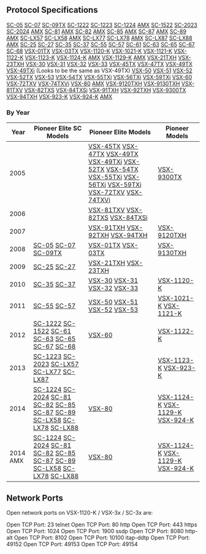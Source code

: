 ## Protocol Specifications

[SC-05](SC-05_RS232C.pdf)
[SC-07](SC-07_RS232C.pdf)
[SC-09TX](SC-09TX_RS232C.pdf)
[SC-1222](SC-1x22_SC-6x_VSX-1122-K_VSX-60_IP_RS232C.xls)
[SC-1223](SC-LXx7_SC-xx23_VSX-xx23-K_IP_RS232.xls)
[SC-1224](SC-xx24_SC-8x_SC-x8_SC-LXx8_VSX-80_VSX-xx24_VSX-1129_RS232C.xls) [AMX](SC-xx24_SC-8x_SC-x8_SC-LXx8_VSX-80_VSX-xx24_VSX-1129_RS232C_AMX.xls)
[SC-1522](SC-1x22_SC-6x_VSX-1122-K_VSX-60_IP_RS232C.xls)
[SC-2023](SC-LXx7_SC-xx23_VSX-xx23-K_IP_RS232.xls)
[SC-2024](SC-xx24_SC-8x_SC-x8_SC-LXx8_VSX-80_VSX-xx24_VSX-1129_RS232C.xls) [AMX](SC-xx24_SC-8x_SC-x8_SC-LXx8_VSX-80_VSX-xx24_VSX-1129_RS232C_AMX.xls)
[SC-81](SC-xx24_SC-8x_SC-x8_SC-LXx8_VSX-80_VSX-xx24_VSX-1129_RS232C.xls) [AMX](SC-xx24_SC-8x_SC-x8_SC-LXx8_VSX-80_VSX-xx24_VSX-1129_RS232C_AMX.xls)
[SC-82](SC-xx24_SC-8x_SC-x8_SC-LXx8_VSX-80_VSX-xx24_VSX-1129_RS232C.xls) [AMX](SC-xx24_SC-8x_SC-x8_SC-LXx8_VSX-80_VSX-xx24_VSX-1129_RS232C_AMX.xls)
[SC-85](SC-xx24_SC-8x_SC-x8_SC-LXx8_VSX-80_VSX-xx24_VSX-1129_RS232C.xls) [AMX](SC-xx24_SC-8x_SC-x8_SC-LXx8_VSX-80_VSX-xx24_VSX-1129_RS232C_AMX.xls)
[SC-87](SC-xx24_SC-8x_SC-x8_SC-LXx8_VSX-80_VSX-xx24_VSX-1129_RS232C.xls) [AMX](SC-xx24_SC-8x_SC-x8_SC-LXx8_VSX-80_VSX-xx24_VSX-1129_RS232C_AMX.xls)
[SC-89](SC-xx24_SC-8x_SC-x8_SC-LXx8_VSX-80_VSX-xx24_VSX-1129_RS232C.xls) [AMX](SC-xx24_SC-8x_SC-x8_SC-LXx8_VSX-80_VSX-xx24_VSX-1129_RS232C_AMX.xls)
[SC-LX57](SC-LXx7_SC-xx23_VSX-xx23-K_IP_RS232.xls)
[SC-LX58](SC-xx24_SC-8x_SC-x8_SC-LXx8_VSX-80_VSX-xx24_VSX-1129_RS232C.xls) [AMX](SC-xx24_SC-8x_SC-x8_SC-LXx8_VSX-80_VSX-xx24_VSX-1129_RS232C_AMX.xls)
[SC-LX77](SC-LXx7_SC-xx23_VSX-xx23-K_IP_RS232.xls)
[SC-LX78](SC-xx24_SC-8x_SC-x8_SC-LXx8_VSX-80_VSX-xx24_VSX-1129_RS232C.xls) [AMX](SC-xx24_SC-8x_SC-x8_SC-LXx8_VSX-80_VSX-xx24_VSX-1129_RS232C_AMX.xls)
[SC-LX87](SC-LXx7_SC-xx23_VSX-xx23-K_IP_RS232.xls)
[SC-LX88](SC-xx24_SC-8x_SC-x8_SC-LXx8_VSX-80_VSX-xx24_VSX-1129_RS232C.xls) [AMX](SC-xx24_SC-8x_SC-x8_SC-LXx8_VSX-80_VSX-xx24_VSX-1129_RS232C_AMX.xls)
[SC-25](SC-2x_VSX-2xTXH_RS232C.pdf)
[SC-27](SC-2x_VSX-2xTXH_RS232C.pdf)
[SC-35](SC-3x_VSX-1120-K_VSX_3x_IP_RS232C.pdf)
[SC-37](SC-3x_VSX-1120-K_VSX_3x_IP_RS232C.pdf)
[SC-55](SC-5x_VSX-1x21-K_VSX-5x_IP_RS232C.xls)
[SC-57](SC-5x_VSX-1x21-K_VSX-5x_IP_RS232C.xls)
[SC-61](SC-1x22_SC-6x_VSX-1122-K_VSX-60_IP_RS232C.xls)
[SC-63](SC-1x22_SC-6x_VSX-1122-K_VSX-60_IP_RS232C.xls)
[SC-65](SC-1x22_SC-6x_VSX-1122-K_VSX-60_IP_RS232C.xls)
[SC-67](SC-1x22_SC-6x_VSX-1122-K_VSX-60_IP_RS232C.xls)
[SC-68](SC-1x22_SC-6x_VSX-1122-K_VSX-60_IP_RS232C.xls)
[VSX-01TX](VSX-01TX_RS232C.pdf)
[VSX-03TX](VSX-03TX_RS232C.pdf)
[VSX-1120-K](SC-3x_VSX-1120-K_VSX_3x_IP_RS232C.pdf)
[VSX-1021-K](SC-5x_VSX-1x21-K_VSX-5x_IP_RS232C.xls)
[VSX-1121-K](SC-5x_VSX-1x21-K_VSX-5x_IP_RS232C.xls)
[VSX-1122-K](SC-1x22_SC-6x_VSX-1122-K_VSX-60_IP_RS232C.xls)
[VSX-1123-K](SC-LXx7_SC-xx23_VSX-xx23-K_IP_RS232.xls)
[VSX-1124-K](SC-xx24_SC-8x_SC-x8_SC-LXx8_VSX-80_VSX-xx24_VSX-1129_RS232C.xls) [AMX](SC-xx24_SC-8x_SC-x8_SC-LXx8_VSX-80_VSX-xx24_VSX-1129_RS232C_AMX.xls)
[VSX-1129-K](SC-xx24_SC-8x_SC-x8_SC-LXx8_VSX-80_VSX-xx24_VSX-1129_RS232C.xls) [AMX](SC-xx24_SC-8x_SC-x8_SC-LXx8_VSX-80_VSX-xx24_VSX-1129_RS232C_AMX.xls)
[VSX-21TXH](SC-2x_VSX-2xTXH_RS232C.pdf)
[VSX-23TXH](SC-2x_VSX-2xTXH_RS232C.pdf)
[VSX-30](SC-3x_VSX-1120-K_VSX_3x_IP_RS232C.pdf)
[VSX-31](SC-3x_VSX-1120-K_VSX_3x_IP_RS232C.pdf)
[VSX-32](SC-3x_VSX-1120-K_VSX_3x_IP_RS232C.pdf)
[VSX-33](SC-3x_VSX-1120-K_VSX_3x_IP_RS232C.pdf)
[VSX-45TX](VSX-45TX_RS232C.pdf)
[VSX-47TX](VSX-47TX_RS232C.pdf)
[VSX-49TX](VSX-49TX_RS232C.pdf)
[VSX-49TXi](VSX-49TXi_RS232C.pdf) (Looks to be the same as VSX-49TX)
[VSX-50](SC-5x_VSX-1x21-K_VSX-5x_IP_RS232C.xls)
[VSX-51](SC-5x_VSX-1x21-K_VSX-5x_IP_RS232C.xls)
[VSX-52](SC-5x_VSX-1x21-K_VSX-5x_IP_RS232C.xls)
[VSX-52TX](VSX-52TX_RS232C.pdf)
[VSX-53](SC-5x_VSX-1x21-K_VSX-5x_IP_RS232C.xls)
[VSX-54TX](VSX-54TX_RS232C.pdf)
[VSX-55TXi](VSX-55TXi_RS232C.pdf)
[VSX-56TXi](VSX-56TXi_RS232C.pdf)
[VSX-59TXi](VSX-59TXi_RS232C.pdf)
[VSX-60](SC-1x22_SC-6x_VSX-1122-K_VSX-60_IP_RS232C.xls)
[VSX-72TXV](VSX-72TXV_RS232C.pdf)
[VSX-74TXVi](VSX-74TXVi_RS232C.pdf)
[VSX-80](SC-xx24_SC-8x_SC-x8_SC-LXx8_VSX-80_VSX-xx24_VSX-1129_RS232C.xls) [AMX](SC-xx24_SC-8x_SC-x8_SC-LXx8_VSX-80_VSX-xx24_VSX-1129_RS232C_AMX.xls)
[VSX-9120TXH](VSX-9120TXH_RS232C.pdf)
[VSX-9130TXH](VSX-9130TXH_RS232C.pdf)
[VSX-81TXV](VSX-81TXV_RS232C.pdf)
[VSX-82TXS](VSX-81TXS_RS232C.pdf)
[VSX-84TXSi](VSX-81TXSi_RS232C.pdf)
[VSX-91TXH](VSX-91TXH_RS232C.pdf)
[VSX-92TXH](VSX-92TXH_RS232C.pdf)
[VSX-9300TX](VSX-9300TX_RS232C.pdf)
[VSX-94TXH](VSX-94TXH_RS232C.pdf)
[VSX-923-K](SC-LXx7_SC-xx23_VSX-xx23-K_IP_RS232.xls)
[VSX-924-K](SC-xx24_SC-8x_SC-x8_SC-LXx8_VSX-80_VSX-xx24_VSX-1129_RS232C.xls) [AMX](SC-xx24_SC-8x_SC-x8_SC-LXx8_VSX-80_VSX-xx24_VSX-1129_RS232C_AMX.xls)

### By Year

| Year | Pioneer Elite SC Models | Pioneer Elite Models | Pioneer Models |
| ---- | ----------------------- | -------------------- | -------------- |
| 2005 | | [VSX-45TX](VSX-45TX_RS232C.pdf) [VSX-47TX](VSX-47TX_RS232C.pdf) [VSX-49TX](VSX-49TX_RS232C.pdf) [VSX-49TXi](VSX-49TXi_RS232C.pdf) [VSX-52TX](VSX-52TX_RS232C.pdf) [VSX-54TX](VSX-54TX_RS232C.pdf) [VSX-55TXi](VSX-55TXi_RS232C.pdf) [VSX-56TXi](VSX-56TXi_RS232C.pdf) [VSX-59TXi](VSX-59TXi_RS232C.pdf) [VSX-72TXV](VSX-72TXV_RS232C.pdf) [VSX-74TXVi](VSX-74TXVi_RS232C.pdf) | [VSX-9300TX](VSX-9300TX_RS232C.pdf) |
| 2006 | | [VSX-81TXV](VSX-81TXV_RS232C.pdf) [VSX-82TXS](VSX-81TXS_RS232C.pdf) [VSX-84TXSi](VSX-81TXSi_RS232C.pdf) | |
| 2007 | | [VSX-91TXH](VSX-91TXH_RS232C.pdf) [VSX-92TXH](VSX-92TXH_RS232C.pdf) [VSX-94TXH](VSX-94TXH_RS232C.pdf) | [VSX-9120TXH](VSX-9120TXH_RS232C.pdf) |
| 2008 | [SC-05](SC-05_RS232C.pdf) [SC-07](SC-07_RS232C.pdf) [SC-09TX](SC-09TX_RS232C.pdf) | [VSX-01TX](VSX-01TX_RS232C.pdf) [VSX-03TX](VSX-03TX_RS232C.pdf) | [VSX-9130TXH](VSX-9130TXH_RS232C.pdf) |
| 2009 | [SC-25](SC-2x_VSX-2xTXH_RS232C.pdf) [SC-27](SC-2x_VSX-2xTXH_RS232C.pdf) | [VSX-21TXH](SC-2x_VSX-2xTXH_RS232C.pdf) [VSX-23TXH](SC-2x_VSX-2xTXH_RS232C.pdf) | |
| 2010 | [SC-35](SC-3x_VSX-1120-K_VSX_3x_IP_RS232C.pdf) [SC-37](SC-3x_VSX-1120-K_VSX_3x_IP_RS232C.pdf) | [VSX-30](SC-3x_VSX-1120-K_VSX_3x_IP_RS232C.pdf) [VSX-31](SC-3x_VSX-1120-K_VSX_3x_IP_RS232C.pdf) [VSX-32](SC-3x_VSX-1120-K_VSX_3x_IP_RS232C.pdf) [VSX-33](SC-3x_VSX-1120-K_VSX_3x_IP_RS232C.pdf) | [VSX-1120-K](SC-3x_VSX-1120-K_VSX_3x_IP_RS232C.pdf) |
| 2011 | [SC-55](SC-5x_VSX-1x21-K_VSX-5x_IP_RS232C.xls) [SC-57](SC-5x_VSX-1x21-K_VSX-5x_IP_RS232C.xls) | [VSX-50](SC-5x_VSX-1x21-K_VSX-5x_IP_RS232C.xls) [VSX-51](SC-5x_VSX-1x21-K_VSX-5x_IP_RS232C.xls) [VSX-52](SC-5x_VSX-1x21-K_VSX-5x_IP_RS232C.xls) [VSX-53](SC-5x_VSX-1x21-K_VSX-5x_IP_RS232C.xls) | [VSX-1021-K](SC-5x_VSX-1x21-K_VSX-5x_IP_RS232C.xls) [VSX-1121-K](SC-5x_VSX-1x21-K_VSX-5x_IP_RS232C.xls) |
| 2012 | [SC-1222](SC-1x22_SC-6x_VSX-1122-K_VSX-60_IP_RS232C.xls) [SC-1522](SC-1x22_SC-6x_VSX-1122-K_VSX-60_IP_RS232C.xls) [SC-61](SC-1x22_SC-6x_VSX-1122-K_VSX-60_IP_RS232C.xls) [SC-63](SC-1x22_SC-6x_VSX-1122-K_VSX-60_IP_RS232C.xls) [SC-65](SC-1x22_SC-6x_VSX-1122-K_VSX-60_IP_RS232C.xls) [SC-67](SC-1x22_SC-6x_VSX-1122-K_VSX-60_IP_RS232C.xls) [SC-68](SC-1x22_SC-6x_VSX-1122-K_VSX-60_IP_RS232C.xls) | [VSX-60](SC-1x22_SC-6x_VSX-1122-K_VSX-60_IP_RS232C.xls) | [VSX-1122-K](SC-1x22_SC-6x_VSX-1122-K_VSX-60_IP_RS232C.xls) |
| 2013 | [SC-1223](SC-LXx7_SC-xx23_VSX-xx23-K_IP_RS232.xls) [SC-2023](SC-LXx7_SC-xx23_VSX-xx23-K_IP_RS232.xls) [SC-LX57](SC-LXx7_SC-xx23_VSX-xx23-K_IP_RS232.xls) [SC-LX77](SC-LXx7_SC-xx23_VSX-xx23-K_IP_RS232.xls) [SC-LX87](SC-LXx7_SC-xx23_VSX-xx23-K_IP_RS232.xls) | | [VSX-1123-K](SC-LXx7_SC-xx23_VSX-xx23-K_IP_RS232.xls) [VSX-923-K](SC-LXx7_SC-xx23_VSX-xx23-K_IP_RS232.xls) |
| 2014 | [SC-1224](SC-xx24_SC-8x_SC-x8_SC-LXx8_VSX-80_VSX-xx24_VSX-1129_RS232C.xls) [SC-2024](SC-xx24_SC-8x_SC-x8_SC-LXx8_VSX-80_VSX-xx24_VSX-1129_RS232C.xls) [SC-81](SC-xx24_SC-8x_SC-x8_SC-LXx8_VSX-80_VSX-xx24_VSX-1129_RS232C.xls) [SC-82](SC-xx24_SC-8x_SC-x8_SC-LXx8_VSX-80_VSX-xx24_VSX-1129_RS232C.xls) [SC-85](SC-xx24_SC-8x_SC-x8_SC-LXx8_VSX-80_VSX-xx24_VSX-1129_RS232C.xls) [SC-87](SC-xx24_SC-8x_SC-x8_SC-LXx8_VSX-80_VSX-xx24_VSX-1129_RS232C.xls) [SC-89](SC-xx24_SC-8x_SC-x8_SC-LXx8_VSX-80_VSX-xx24_VSX-1129_RS232C.xls) [SC-LX58](SC-xx24_SC-8x_SC-x8_SC-LXx8_VSX-80_VSX-xx24_VSX-1129_RS232C.xls) [SC-LX78](SC-xx24_SC-8x_SC-x8_SC-LXx8_VSX-80_VSX-xx24_VSX-1129_RS232C.xls) [SC-LX88](SC-xx24_SC-8x_SC-x8_SC-LXx8_VSX-80_VSX-xx24_VSX-1129_RS232C.xls) | [VSX-80](SC-xx24_SC-8x_SC-x8_SC-LXx8_VSX-80_VSX-xx24_VSX-1129_RS232C.xls) | [VSX-1124-K](SC-xx24_SC-8x_SC-x8_SC-LXx8_VSX-80_VSX-xx24_VSX-1129_RS232C.xls) [VSX-1129-K](SC-xx24_SC-8x_SC-x8_SC-LXx8_VSX-80_VSX-xx24_VSX-1129_RS232C.xls) [VSX-924-K](SC-xx24_SC-8x_SC-x8_SC-LXx8_VSX-80_VSX-xx24_VSX-1129_RS232C.xls) |
| 2014 AMX | [SC-1224](SC-xx24_SC-8x_SC-x8_SC-LXx8_VSX-80_VSX-xx24_VSX-1129_RS232C_AMX.xls) [SC-2024](SC-xx24_SC-8x_SC-x8_SC-LXx8_VSX-80_VSX-xx24_VSX-1129_RS232C_AMX.xls) [SC-81](SC-xx24_SC-8x_SC-x8_SC-LXx8_VSX-80_VSX-xx24_VSX-1129_RS232C_AMX.xls) [SC-82](SC-xx24_SC-8x_SC-x8_SC-LXx8_VSX-80_VSX-xx24_VSX-1129_RS232C_AMX.xls) [SC-85](SC-xx24_SC-8x_SC-x8_SC-LXx8_VSX-80_VSX-xx24_VSX-1129_RS232C_AMX.xls) [SC-87](SC-xx24_SC-8x_SC-x8_SC-LXx8_VSX-80_VSX-xx24_VSX-1129_RS232C_AMX.xls) [SC-89](SC-xx24_SC-8x_SC-x8_SC-LXx8_VSX-80_VSX-xx24_VSX-1129_RS232C_AMX.xls) [SC-LX58](SC-xx24_SC-8x_SC-x8_SC-LXx8_VSX-80_VSX-xx24_VSX-1129_RS232C_AMX.xls) [SC-LX78](SC-xx24_SC-8x_SC-x8_SC-LXx8_VSX-80_VSX-xx24_VSX-1129_RS232C_AMX.xls) [SC-LX88](SC-xx24_SC-8x_SC-x8_SC-LXx8_VSX-80_VSX-xx24_VSX-1129_RS232C_AMX.xls) | [VSX-80](SC-xx24_SC-8x_SC-x8_SC-LXx8_VSX-80_VSX-xx24_VSX-1129_RS232C_AMX.xls) | [VSX-1124-K](SC-xx24_SC-8x_SC-x8_SC-LXx8_VSX-80_VSX-xx24_VSX-1129_RS232C_AMX.xls) [VSX-1129-K](SC-xx24_SC-8x_SC-x8_SC-LXx8_VSX-80_VSX-xx24_VSX-1129_RS232C_AMX.xls) [VSX-924-K](SC-xx24_SC-8x_SC-x8_SC-LXx8_VSX-80_VSX-xx24_VSX-1129_RS232C_AMX.xls) |

## Network Ports

Open network ports on VSX-1120-K / VSX-3x / SC-3x are:

Open TCP Port: 23 telnet
Open TCP Port: 80 http
Open TCP Port: 443 https
Open TCP Port: 1024
Open TCP Port: 1900 ssdp
Open TCP Port: 8080 http-alt
Open TCP Port: 8102
Open TCP Port: 10100 itap-ddtp
Open TCP Port: 49152
Open TCP Port: 49153
Open TCP Port: 49154
